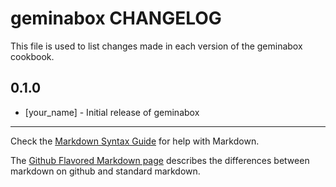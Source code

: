 geminabox CHANGELOG
===================

This file is used to list changes made in each version of the geminabox cookbook.

0.1.0
-----
- [your_name] - Initial release of geminabox

- - -
Check the [Markdown Syntax Guide](http://daringfireball.net/projects/markdown/syntax) for help with Markdown.

The [Github Flavored Markdown page](http://github.github.com/github-flavored-markdown/) describes the differences between markdown on github and standard markdown.
